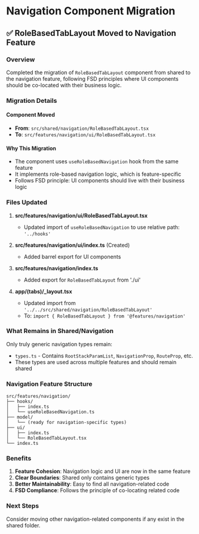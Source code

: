# Navigation Component Migration

## ✅ RoleBasedTabLayout Moved to Navigation Feature

### Overview
Completed the migration of `RoleBasedTabLayout` component from shared to the navigation feature, following FSD principles where UI components should be co-located with their business logic.

### Migration Details

#### Component Moved
- **From**: `src/shared/navigation/RoleBasedTabLayout.tsx`
- **To**: `src/features/navigation/ui/RoleBasedTabLayout.tsx`

#### Why This Migration
- The component uses `useRoleBasedNavigation` hook from the same feature
- It implements role-based navigation logic, which is feature-specific
- Follows FSD principle: UI components should live with their business logic

### Files Updated

1. **src/features/navigation/ui/RoleBasedTabLayout.tsx**
   - Updated import of `useRoleBasedNavigation` to use relative path: `'../hooks'`

2. **src/features/navigation/ui/index.ts** (Created)
   - Added barrel export for UI components

3. **src/features/navigation/index.ts**
   - Added export for `RoleBasedTabLayout` from './ui'

4. **app/(tabs)/_layout.tsx**
   - Updated import from `'../../src/shared/navigation/RoleBasedTabLayout'`
   - To: `import { RoleBasedTabLayout } from '@features/navigation'`

### What Remains in Shared/Navigation

Only truly generic navigation types remain:
- `types.ts` - Contains `RootStackParamList`, `NavigationProp`, `RouteProp`, etc.
- These types are used across multiple features and should remain shared

### Navigation Feature Structure

```
src/features/navigation/
├── hooks/
│   ├── index.ts
│   └── useRoleBasedNavigation.ts
├── model/
│   └── (ready for navigation-specific types)
├── ui/
│   ├── index.ts
│   └── RoleBasedTabLayout.tsx
└── index.ts
```

### Benefits
1. **Feature Cohesion**: Navigation logic and UI are now in the same feature
2. **Clear Boundaries**: Shared only contains generic types
3. **Better Maintainability**: Easy to find all navigation-related code
4. **FSD Compliance**: Follows the principle of co-locating related code

### Next Steps
Consider moving other navigation-related components if any exist in the shared folder.
